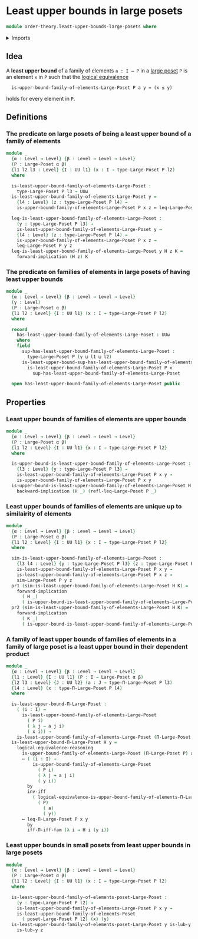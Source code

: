 # Least upper bounds in large posets

```agda
module order-theory.least-upper-bounds-large-posets where
```

<details><summary>Imports</summary>

```agda
open import foundation.dependent-pair-types
open import foundation.logical-equivalences
open import foundation.universe-levels

open import order-theory.dependent-products-large-posets
open import order-theory.large-posets
open import order-theory.least-upper-bounds-posets
open import order-theory.similarity-of-elements-large-posets
open import order-theory.upper-bounds-large-posets
```

</details>

## Idea

A **least upper bound** of a family of elements `a : I → P` in a
[large poset](order-theory.large-posets.md) `P` is an element `x` in `P` such
that the [logical equivalence](foundation.logical-equivalences.md)

```text
  is-upper-bound-family-of-elements-Large-Poset P a y ↔ (x ≤ y)
```

holds for every element in `P`.

## Definitions

### The predicate on large posets of being a least upper bound of a family of elements

```agda
module _
  {α : Level → Level} {β : Level → Level → Level}
  (P : Large-Poset α β)
  {l1 l2 l3 : Level} {I : UU l1} (x : I → type-Large-Poset P l2)
  where

  is-least-upper-bound-family-of-elements-Large-Poset :
    type-Large-Poset P l3 → UUω
  is-least-upper-bound-family-of-elements-Large-Poset y =
    {l4 : Level} (z : type-Large-Poset P l4) →
    is-upper-bound-family-of-elements-Large-Poset P x z ↔ leq-Large-Poset P y z

  leq-is-least-upper-bound-family-of-elements-Large-Poset :
    (y : type-Large-Poset P l3) →
    is-least-upper-bound-family-of-elements-Large-Poset y →
    {l4 : Level} (z : type-Large-Poset P l4) →
    is-upper-bound-family-of-elements-Large-Poset P x z →
    leq-Large-Poset P y z
  leq-is-least-upper-bound-family-of-elements-Large-Poset y H z K =
    forward-implication (H z) K
```

### The predicate on families of elements in large posets of having least upper bounds

```agda
module _
  {α : Level → Level} {β : Level → Level → Level}
  (γ : Level)
  (P : Large-Poset α β)
  {l1 l2 : Level} {I : UU l1} (x : I → type-Large-Poset P l2)
  where

  record
    has-least-upper-bound-family-of-elements-Large-Poset : UUω
    where
    field
      sup-has-least-upper-bound-family-of-elements-Large-Poset :
        type-Large-Poset P (γ ⊔ l1 ⊔ l2)
      is-least-upper-bound-sup-has-least-upper-bound-family-of-elements-Large-Poset :
        is-least-upper-bound-family-of-elements-Large-Poset P x
          sup-has-least-upper-bound-family-of-elements-Large-Poset

  open has-least-upper-bound-family-of-elements-Large-Poset public
```

## Properties

### Least upper bounds of families of elements are upper bounds

```agda
module _
  {α : Level → Level} {β : Level → Level → Level}
  (P : Large-Poset α β)
  {l1 l2 : Level} {I : UU l1} {x : I → type-Large-Poset P l2}
  where

  is-upper-bound-is-least-upper-bound-family-of-elements-Large-Poset :
    {l3 : Level} {y : type-Large-Poset P l3} →
    is-least-upper-bound-family-of-elements-Large-Poset P x y →
    is-upper-bound-family-of-elements-Large-Poset P x y
  is-upper-bound-is-least-upper-bound-family-of-elements-Large-Poset H =
    backward-implication (H _) (refl-leq-Large-Poset P _)
```

### Least upper bounds of families of elements are unique up to similairity of elements

```agda
module _
  {α : Level → Level} {β : Level → Level → Level}
  (P : Large-Poset α β)
  {l1 l2 : Level} {I : UU l1} {x : I → type-Large-Poset P l2}
  where

  sim-is-least-upper-bound-family-of-elements-Large-Poset :
    {l3 l4 : Level} {y : type-Large-Poset P l3} {z : type-Large-Poset P l4} →
    is-least-upper-bound-family-of-elements-Large-Poset P x y →
    is-least-upper-bound-family-of-elements-Large-Poset P x z →
    sim-Large-Poset P y z
  pr1 (sim-is-least-upper-bound-family-of-elements-Large-Poset H K) =
    forward-implication
      ( H _)
      ( is-upper-bound-is-least-upper-bound-family-of-elements-Large-Poset P K)
  pr2 (sim-is-least-upper-bound-family-of-elements-Large-Poset H K) =
    forward-implication
      ( K _)
      ( is-upper-bound-is-least-upper-bound-family-of-elements-Large-Poset P H)
```

### A family of least upper bounds of families of elements in a family of large poset is a least upper bound in their dependent product

```agda
module _
  {α : Level → Level} {β : Level → Level → Level}
  {l1 : Level} {I : UU l1} (P : I → Large-Poset α β)
  {l2 l3 : Level} {J : UU l2} (a : J → type-Π-Large-Poset P l3)
  {l4 : Level} (x : type-Π-Large-Poset P l4)
  where

  is-least-upper-bound-Π-Large-Poset :
    ( (i : I) →
      is-least-upper-bound-family-of-elements-Large-Poset
        ( P i)
        ( λ j → a j i)
        ( x i)) →
    is-least-upper-bound-family-of-elements-Large-Poset (Π-Large-Poset P) a x
  is-least-upper-bound-Π-Large-Poset H y =
    logical-equivalence-reasoning
      is-upper-bound-family-of-elements-Large-Poset (Π-Large-Poset P) a y
      ↔ ( (i : I) →
          is-upper-bound-family-of-elements-Large-Poset
            ( P i)
            ( λ j → a j i)
            ( y i))
        by
        inv-iff
          ( logical-equivalence-is-upper-bound-family-of-elements-Π-Large-Poset
            ( P)
              ( a)
              ( y))
      ↔ leq-Π-Large-Poset P x y
        by
        iff-Π-iff-fam (λ i → H i (y i))
```

### Least upper bounds in small posets from least upper bounds in large posets

```agda
module _
  {α : Level → Level} {β : Level → Level → Level}
  (P : Large-Poset α β)
  {l1 l2 : Level} {I : UU l1} (x : I → type-Large-Poset P l2)
  where

  is-least-upper-bound-family-of-elements-poset-Large-Poset :
    (y : type-Large-Poset P l2) →
    is-least-upper-bound-family-of-elements-Large-Poset P x y →
    is-least-upper-bound-family-of-elements-Poset
      ( poset-Large-Poset P l2) (x) (y)
  is-least-upper-bound-family-of-elements-poset-Large-Poset y is-lub-y z =
    is-lub-y z
```
